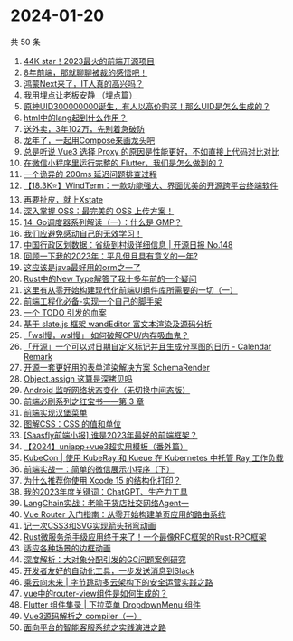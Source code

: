 # 2024-01-20

共 50 条

<!-- BEGIN JUEJIN -->
<!-- 最后更新时间 2024-01-20 02:08:15 +0800 -->
1. [44K star！2023最火的前端开源项目](https://juejin.cn/post/7324750282859528229)
1. [8年前端，那就聊聊被裁的感悟吧！](https://juejin.cn/post/7325317404551462938)
1. [鸿蒙Next来了，IT人真的高兴吗？](https://juejin.cn/post/7324980656994615330)
1. [我用埋点让老板安静 （埋点篇）](https://juejin.cn/post/7324334380373426227)
1. [原神UID300000000诞生，有人以高价购买！那么UID是怎么生成的？](https://juejin.cn/post/7324633501244063782)
1. [html中的lang起到什么作用？](https://juejin.cn/post/7324750286329282597)
1. [送外卖，3年102万，先别着急破防](https://juejin.cn/post/7325132036242882586)
1. [龙年了，一起用Compose来画龙头吧](https://juejin.cn/post/7325132087282384923)
1. [总是听说 Vue3 选择 Proxy 的原因是性能更好，不如直接上代码对比对比](https://juejin.cn/post/7324141201802821672)
1. [在微信小程序里运行完整的 Flutter，我们是怎么做到的？](https://juejin.cn/post/7324923422295670834)
1. [一个诡异的 200ms 延迟问题排查过程](https://juejin.cn/post/7323484289355399231)
1. [【18.3K⭐】WindTerm：一款功能强大、界面优美的开源跨平台终端软件](https://juejin.cn/post/7324630101873901603)
1. [再要扯皮，就上Xstate](https://juejin.cn/post/7324624772978425868)
1. [深入掌握 OSS：最完美的 OSS 上传方案！](https://juejin.cn/post/7325495635455868938)
1. [14. Go调度器系列解读（一）：什么是 GMP？](https://juejin.cn/post/7324931501926875170)
1. [我们应避免感动自己的无效学习！](https://juejin.cn/post/7324750284190105651)
1. [中国行政区划数据：省级到村级详细信息 | 开源日报 No.148](https://juejin.cn/post/7324750282859036709)
1. [回顾一下我的2023年：平凡但且具有意义的一年?](https://juejin.cn/post/7324630101873868835)
1. [这应该是java最好用的orm之一了](https://juejin.cn/post/7324889553508335656)
1. [Rust中的New Type解答了我十多年前的一个疑问](https://juejin.cn/post/7323948056264441908)
1. [这里有从零开始构建现代化前端UI组件库所需要的一切（一）](https://juejin.cn/post/7324011329883045915)
1. [前端工程化必备-实现一个自己的脚手架](https://juejin.cn/post/7323484289355350079)
1. [一个 TODO 引发的血案](https://juejin.cn/post/7325271065831292928)
1. [基于 slate.js 框架 wandEditor 富文本渲染及源码分析](https://juejin.cn/post/7324528599779835930)
1. [「wsl慢，wsl慢」 如何破解CPU/内存吸血鬼？](https://juejin.cn/post/7324186292297891890)
1. [「开源」一个可以对日期自定义标记并且生成分享图的日历 - Calendar Remark](https://juejin.cn/post/7324862242335260724)
1. [开源一套更好用的表单渲染解决方案 SchemaRender](https://juejin.cn/post/7323844835826319412)
1. [Object.assign 这算是深拷贝吗](https://juejin.cn/post/7325040809697591296)
1. [Android 监听网络状态变化（无切换中间态版）](https://juejin.cn/post/7324345717908717587)
1. [前端必刷系列之红宝书——第 3 章](https://juejin.cn/post/7324992318418010175)
1. [ 前端实现汉堡菜单](https://juejin.cn/post/7325040809698656256)
1. [图解CSS：CSS 的值和单位](https://juejin.cn/post/7324680413926834215)
1. [[Saasfly前端小报] 谁是2023年最好的前端框架？](https://juejin.cn/post/7324992318417666111)
1. [【2024】uniapp+vue3超实用模板（番外篇）](https://juejin.cn/post/7325287148009357338)
1. [KubeCon | 使用 KubeRay 和 Kueue 在 Kubernetes 中托管 Ray 工作负载](https://juejin.cn/post/7324507594352934912)
1. [前端实战一：简单的微信展示小程序（下）](https://juejin.cn/post/7325242594653323300)
1. [为什么推荐你使用 Xcode 15 的结构化打印？](https://juejin.cn/post/7324859567349710859)
1. [我的2023年度关键词：ChatGPT、生产力工具](https://juejin.cn/post/7324889553508122664)
1. [LangChain实战：老喻干货店社交网络Agent一](https://juejin.cn/post/7325261939432063012)
1. [Vue Router 入门指南：从零开始构建单页应用的路由系统](https://juejin.cn/post/7324939118244266011)
1. [记一次CSS3和SVG实现箭头拐弯动画](https://juejin.cn/post/7324866317206126642)
1. [Rust微服务杀手级应用终于来了！一个最像RPC框架的Rust-RPC框架](https://juejin.cn/post/7324962205424877619)
1. [适应各种场景的边框动画](https://juejin.cn/post/7323969107376177152)
1. [深度解析：大对象分配引发的GC问题案例研究](https://juejin.cn/post/7325236250310426675)
1. [开发者友好的自动化工具，一步发送消息到Slack](https://juejin.cn/post/7324869701000183817)
1. [乘云向未来 | 字节跳动多云架构下的安全运营实践之路](https://juejin.cn/post/7325063949947617299)
1. [vue中的router-view组件是如何生成的？](https://juejin.cn/post/7325255455289409570)
1. [Flutter 组件集录 | 下拉菜单 DropdownMenu 组件](https://juejin.cn/post/7325132211311673370)
1. [Vue3源码解析之 compiler（一）](https://juejin.cn/post/7323539673346555943)
1. [面向平台的智能客服系统之实践演进之路](https://juejin.cn/post/7324384155231223862)
<!-- END JUEJIN -->